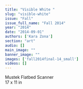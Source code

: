 ```yaml
---
title: "Visible White "
slug: "visible-white"
issue: "Fall"
issue_full_name: "Fall 2014"
year: "2014"
date: "2014-09-01"
authors: ['Kara Zona']
section: "art"
audio: []
main_image: ""
banner_image: ""
images: ['fall2014final-14_small']
videos: []
---
```

Mustek Flatbed Scanner  
17 x 11 in

